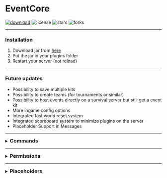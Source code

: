 # EventCore

[![download](https://img.shields.io/github/downloads/VertrauterDavid/EventCore/total?style=for-the-badge)](https://github.com/VertrauterDavid/EventCore/releases/latest)
![license](https://img.shields.io/github/license/VertrauterDavid/EventCore?style=for-the-badge)
![stars](https://img.shields.io/github/stars/VertrauterDavid/EventCore?style=for-the-badge)
![forks](https://img.shields.io/github/forks/VertrauterDavid/EventCore?style=for-the-badge)

<hr>

### Installation
1. Download jar from [here](https://github.com/VertrauterDavid/EventCore/releases/latest)
2. Put the jar in your plugins folder
3. Restart your server (not reload)

<hr>

### Future updates
- Possibility to save multiple kits
- Possibility to create teams (for tournaments or similar)
- Possibility to host events directly on a survival server but still get a event kit
- More ingame config options
- Integrated fast world reset system
- Integrated scoreboard system to minimize plugins on the server
- Placeholder Support in Messages

<hr>

<details>
    <summary><h3 style="display: inline;">Commands</h3></summary>

| Command                        | Action                                                  |
|--------------------------------|:--------------------------------------------------------|
| `/event start`                 | Start the event                                         |
| `/event stop <winner>`         | Stop the event                                          |
| `/event drop`                  | Drop with the commands defined in the config.yml        |
| `/event autoBorder <on / off>` | Toggle AutoBorder                                       |
| `/event settings`              | Settings GUI                                            |
| `/event kickspec`              | Kick all spectators                                     |
| `/event kickall`               | Kick all players (exclude players with `event.command`) |
| `/event clearall`              | Clear all player inventories                            |
| `/kit <player>`                | Give a player the saved kit                             |
| `/kit *`                       | Give all players the saved kit                          |
| `/revive <player>`             | Revive a player                                         |
| `/revive *`                    | Revive all players who are not in gamemode 0            |
| `/announce <message>`          | Announce a message                                      |

</details>

<hr>

<details>
    <summary><h3 style="display: inline;">Permissions</h3></summary>

| Permissions     |                                                                                        |
|-----------------|:---------------------------------------------------------------------------------------|
| `event.bypass`  | Disables protect while not started (break blocks, place blocks, interact, hit players) |
| `event.command` | Use /event                                                                             |

</details>

<hr>

<details>
    <summary><h3 style="display: inline;">Placeholders</h3></summary>

| Placeholder          | Description                                       | Example |
|:---------------------|:--------------------------------------------------|:--------|
| `%eventcore_total%`  | Total players online                              | 12      |
| `%eventcore_alive%`  | Total players alive (players in gamemode 0)       | 4       |
| `%eventcore_kills%`  | Kills of the player                               | 6       |
| `%eventcore_deaths%` | Deaths of the player                              | 3       |
| `%eventcore_kd%`     | K/D of the player                                 | 2.00    |
| `%eventcore_totems%` | Totem count of the player                         | 8       |
| `%eventcore_border%` | Current border size of the world the player is on | 30      |
| `%eventcore_ping%`   | Ping of the player                                | 18ms    |
| `%eventcore_tps%`    | Server TPS (via [Spark](https://spark.lucko.me/)) | 20.00   |

</details>

